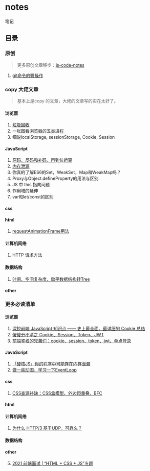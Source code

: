 # notes
笔记



## 目录



### 原创

> 更多原创文章移步：[js-code-notes](https://github.com/xxcr/js-code-notes)

1. [git命令的骚操作](https://github.com/xxcr/notes/blob/main/git%E5%91%BD%E4%BB%A4%E7%9A%84%E9%AA%9A%E6%93%8D%E4%BD%9C/git%E5%91%BD%E4%BB%A4%E7%9A%84%E9%AA%9A%E6%93%8D%E4%BD%9C.md)



### copy 大佬文章

> 基本上是copy 的文章，大佬的文章写的实在太好了。



#### 浏览器

1. [垃圾回收](https://github.com/xxcr/notes/tree/main/%E5%9E%83%E5%9C%BE%E5%9B%9E%E6%94%B6)
2. 一张图看浏览器的五类进程
3. 细说localStorage, sessionStorage, Cookie, Session



#### JavaScript

1. [原码、反码和补码，再到位运算](https://github.com/xxcr/notes/tree/main/%E5%8E%9F%E7%A0%81%E3%80%81%E5%8F%8D%E7%A0%81%E5%92%8C%E8%A1%A5%E7%A0%81%EF%BC%8C%E5%86%8D%E5%88%B0%E4%BD%8D%E8%BF%90%E7%AE%97)
2. [内存泄漏](https://github.com/xxcr/notes/tree/main/%E5%86%85%E5%AD%98%E6%B3%84%E6%BC%8F)
3. 你真的了解ES6的Set，WeakSet，Map和WeakMap吗？
4. Proxy与Object.defineProperty的用法与区别
5. JS 中 this 指向问题
6. 作用域的延伸
7. var和let/const的区别



#### css



#### html

1. [requestAnimationFrame用法](https://github.com/xxcr/notes/tree/main/requestAnimationFrame%E7%94%A8%E6%B3%95)



#### 计算机网络

1. HTTP 请求方法



#### 数据结构

1. [时间、空间复杂度，扁平数据结构转Tree](https://github.com/xxcr/notes/tree/main/%E6%97%B6%E9%97%B4%E3%80%81%E7%A9%BA%E9%97%B4%E5%A4%8D%E6%9D%82%E5%BA%A6%EF%BC%8C%E6%89%81%E5%B9%B3%E6%95%B0%E6%8D%AE%E7%BB%93%E6%9E%84%E8%BD%ACTree)



#### other



### 更多必读清单



#### 浏览器

1.  [深挖前端 JavaScript 知识点 —— 史上最全面、最详细的 Cookie 总结](https://juejin.cn/post/6877133657228869639)
2.  [傻傻分不清之 Cookie、Session、Token、JWT](https://juejin.cn/post/6844904034181070861)
3.  [前端鉴权的兄弟们：cookie、session、token、jwt、单点登录](https://juejin.cn/post/6898630134530752520)



#### JavaScript

1. [「硬核JS」你的程序中可能存在内存泄漏](https://juejin.cn/post/6984188410659340324)
2. [做一些动图，学习一下EventLoop](https://juejin.cn/post/6969028296893792286)



#### css

1. [CSS查漏补缺：CSS盒模型、外边距重叠、BFC](https://juejin.cn/post/6981840891082178567)



#### html



#### 计算机网络

1. [为什么 HTTP/3 基于UDP，可靠么？](https://juejin.cn/post/6984315270038814727)



#### 数据结构



#### other

5. [2021 前端面试 | “HTML + CSS + JS”专题](https://juejin.cn/post/6844903848553742350)


